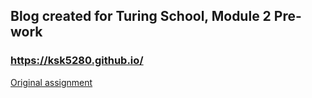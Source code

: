 ## Blog created for Turing School, Module 2 Pre-work

### https://ksk5280.github.io/

[Original assignment](https://github.com/rwarbelow/yourusername.github.io)

